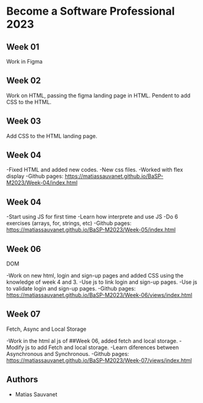 # Become a Software Professional 2023

## Week 01
Work in Figma

## Week 02
Work on HTML, passing the figma landing page in HTML. Pendent to add CSS to the HTML.

## Week 03
Add CSS to the HTML landing page.

## Week 04
-Fixed HTML and added new codes.
-New css files.
-Worked with flex display
-Github pages: https://matiassauvanet.github.io/BaSP-M2023/Week-04/index.html

## Week 04
-Start using JS for first time
-Learn how interprete and use JS
-Do 6 exercises (arrays, for, strings, etc)
-Github pages: https://matiassauvanet.github.io/BaSP-M2023/Week-05/index.html

## Week 06
DOM

-Work on new html, login and sign-up pages and added CSS using the knowledge of week 4 and 3.
-Use js to link login and sign-up pages.
-Use js to validate login and sign-up pages.
-Github pages: https://matiassauvanet.github.io/BaSP-M2023/Week-06/views/index.html

## Week 07
Fetch, Async and Local Storage

-Work in the html al js of ##Week 06, added fetch and local storage.
-Modify js to add Fetch and local storage.
-Learn diferences between Asynchronous and Synchronous.
-Github pages: https://matiassauvanet.github.io/BaSP-M2023/Week-07/views/index.html

## Authors
- Matias Sauvanet